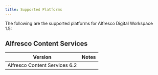 ```yaml
---
title: Supported Platforms
---
```


The following are the supported platforms for Alfresco Digital Workspace 1.5:

## Alfresco Content Services

| Version | Notes |
| ------- | ----- |
| Alfresco Content Services 6.2 | |
